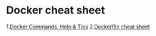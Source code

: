 # Docker cheat sheet
1.[Docker Commands, Help & Tips](https://gist.github.com/markkizz/93479b833732bbaac96a2a5d2e48be6d)
2.[Dockerfile cheat sheet](https://www.evernote.com/shard/s415/sh/b28b420e-29cf-42b9-9fed-11d855b229dc/47f6765befd53b7231b2525704c9a699)
